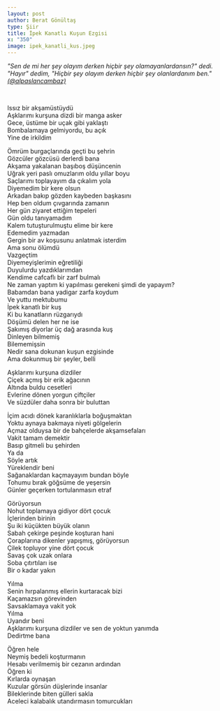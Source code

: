 ```yaml
---
layout: post
author: Berat Gönültaş
type: Şiir
title: İpek Kanatlı Kuşun Ezgisi
x: "350"
image: ipek_kanatli_kus.jpeg
---
```



_"Sen de mi her şey olayım derken hiçbir şey olamayanlardansın?" dedi. "Hayır" dedim, "Hiçbir şey olayım derken hiçbir şey olanlardanım ben."
<a href="https://twitter.com/alpaslancambaz" target="_blank">(@alpaslancambaz)</a>_  


<br/>

Issız bir akşamüstüydü  
Aşklarımı kurşuna dizdi bir manga asker  
Gece, üstüme bir uçak gibi yaklaştı  
Bombalamaya gelmiyordu, bu açık  
Yine de irkildim  

Ömrüm burgaçlarında geçti bu şehrin  
Gözcüler gözcüsü derlerdi bana  
Akşama yakalanan başıboş düşüncenin  
Uğrak yeri paslı omuzlarım oldu yıllar boyu  
Saçlarımı toplayayım da çıkalım yola  
Diyemedim bir kere olsun  
Arkadan bakıp gözden kaybeden başkasını  
Hep ben oldum çıvgarında zamanın  
Her gün ziyaret ettiğim tepeleri  
Gün oldu tanıyamadım  
Kalem tutuşturulmuştu elime bir kere  
Edemedim yazmadan  
Gergin bir av koşusunu anlatmak isterdim  
Ama sonu ölümdü  
Vazgeçtim  
Diyemeyişlerimin eğretiliği  
Duyulurdu yazdıklarımdan  
Kendime cafcaflı bir zarf bulmalı  
Ne zaman yaptım ki yapılması gerekeni şimdi de yapayım?  
Babamdan bana yadigar zarfa koydum  
Ve yuttu mektubumu  
İpek kanatlı bir kuş   
Ki bu kanatların rüzgarıydı  
Döşümü delen her ne ise  
Şakımış diyorlar üç dağ arasında kuş  
Dinleyen bilmemiş  
Bilememişsin  
Nedir sana dokunan kuşun ezgisinde  
Ama dokunmuş bir şeyler, belli  

Aşklarımı kurşuna dizdiler  
Çiçek açmış bir erik ağacının  
Altında buldu cesetleri  
Evlerine dönen yorgun çiftçiler  
Ve süzdüler daha sonra bir buluttan  

İçim acıdı dönek karanlıklarla boğuşmaktan  
Yoktu aynaya bakmaya niyeti gölgelerin  
Açmaz olduysa bir de bahçelerde akşamsefaları  
Vakit tamam demektir  
Basıp gitmeli bu şehirden  
Ya da  
Söyle artık  
Yüreklendir beni  
Sağanaklardan kaçmayayım bundan böyle  
Tohumu bırak göğsüme de yeşersin  
Günler geçerken tortulanmasın etraf  

Görüyorsun  
Nohut toplamaya gidiyor dört çocuk  
İçlerinden birinin  
Şu iki küçükten büyük olanın  
Sabah çekirge peşinde koşturan hani  
Çoraplarına dikenler yapışmış, görüyorsun  
Çilek topluyor yine dört çocuk  
Savaş çok uzak onlara  
Soba çıtırtıları ise  
Bir o kadar yakın  

Yılma  
Senin hırpalanmış ellerin kurtaracak bizi  
Kaçamazsın görevinden  
Savsaklamaya vakit yok  
Yılma  
Uyandır beni  
Aşklarımı kurşuna dizdiler ve sen de yoktun yanımda   
Dedirtme bana  

Öğren hele  
Neymiş bedeli koşturmanın  
Hesabı verilmemiş bir cezanın ardından  
Öğren ki  
Kırlarda oynaşan  
Kuzular görsün düşlerinde insanlar  
Bileklerinde biten gülleri sakla  
Aceleci kalabalık utandırmasın tomurcukları  
